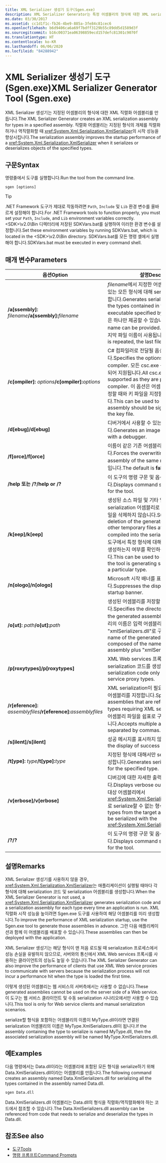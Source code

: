 ```yaml
---
title: XML Serializer 생성기 도구(Sgen.exe)
description: XML Serializer Generator는 특정 어셈블리의 형식에 대한 XML serialization 어셈블리를 만들어 XmlSerializer의 시작 성능을 향상시킵니다.
ms.date: 03/30/2017
ms.assetid: cc1d1f1c-fb26-4be9-885a-3fe84c81cec6
ms.openlocfilehash: b6d9406ca6a69f7bdff3129b55c89dd5d1589d3f
ms.sourcegitcommit: b16c00371ea06398859ecd157defc81301c9070f
ms.translationtype: HT
ms.contentlocale: ko-KR
ms.lasthandoff: 06/06/2020
ms.locfileid: "84288942"
---
```

# <a name="xml-serializer-generator-tool-sgenexe"></a><span data-ttu-id="6fa74-103">XML Serializer 생성기 도구(Sgen.exe)</span><span class="sxs-lookup"><span data-stu-id="6fa74-103">XML Serializer Generator Tool (Sgen.exe)</span></span>

<span data-ttu-id="6fa74-104">XML Serializer 생성기는 지정된 어셈블리의 형식에 대한 XML 직렬화 어셈블리를 만듭니다.</span><span class="sxs-lookup"><span data-stu-id="6fa74-104">The XML Serializer Generator creates an XML serialization assembly for types in a specified assembly.</span></span> <span data-ttu-id="6fa74-105">직렬화 어셈블리는 지정된 형식의 개체를 직렬화하거나 역직렬화할 때 <xref:System.Xml.Serialization.XmlSerializer>의 시작 성능을 향상시킵니다.</span><span class="sxs-lookup"><span data-stu-id="6fa74-105">The serialization assembly improves the startup performance of a <xref:System.Xml.Serialization.XmlSerializer> when it serializes or deserializes objects of the specified types.</span></span>
  
## <a name="syntax"></a><span data-ttu-id="6fa74-106">구문</span><span class="sxs-lookup"><span data-stu-id="6fa74-106">Syntax</span></span>

<span data-ttu-id="6fa74-107">명령줄에서 도구를 실행합니다.</span><span class="sxs-lookup"><span data-stu-id="6fa74-107">Run the tool from the command line.</span></span>
  
```console  
sgen [options]  
```
  
> [!TIP]
> <span data-ttu-id="6fa74-108">.NET Framework 도구가 제대로 작동하려면 `Path`, `Include` 및 `Lib` 환경 변수를 올바르게 설정해야 합니다.</span><span class="sxs-lookup"><span data-stu-id="6fa74-108">For .NET Framework tools to function properly, you must set your `Path`, `Include`, and `Lib` environment variables correctly.</span></span> <span data-ttu-id="6fa74-109">\<SDK>\v2.0\Bin 디렉터리에 저장된 SDKVars.bat를 실행하여 이러한 환경 변수를 설정합니다.</span><span class="sxs-lookup"><span data-stu-id="6fa74-109">Set these environment variables by running SDKVars.bat, which is located in the \<SDK>\v2.0\Bin directory.</span></span> <span data-ttu-id="6fa74-110">SDKVars.bat를 모든 명령 셸에서 실행해야 합니다.</span><span class="sxs-lookup"><span data-stu-id="6fa74-110">SDKVars.bat must be executed in every command shell.</span></span>
  
## <a name="parameters"></a><span data-ttu-id="6fa74-111">매개 변수</span><span class="sxs-lookup"><span data-stu-id="6fa74-111">Parameters</span></span>  
  
|<span data-ttu-id="6fa74-112">옵션</span><span class="sxs-lookup"><span data-stu-id="6fa74-112">Option</span></span>|<span data-ttu-id="6fa74-113">설명</span><span class="sxs-lookup"><span data-stu-id="6fa74-113">Description</span></span>|  
|------------|-----------------|  
|<span data-ttu-id="6fa74-114">**/a\[ssembly\]:** _filename_</span><span class="sxs-lookup"><span data-stu-id="6fa74-114">**/a\[ssembly\]:**_filename_</span></span>|<span data-ttu-id="6fa74-115">*filename*에서 지정한 어셈블리 또는 실행 파일에 있는 모든 형식에 대해 serialization 코드를 생성합니다.</span><span class="sxs-lookup"><span data-stu-id="6fa74-115">Generates serialization code for all the types contained in the assembly or executable specified by *filename*.</span></span> <span data-ttu-id="6fa74-116">파일 이름은 하나만 제공할 수 있습니다.</span><span class="sxs-lookup"><span data-stu-id="6fa74-116">Only one file name can be provided.</span></span> <span data-ttu-id="6fa74-117">이 인수가 반복되면 마지막 파일 이름이 사용됩니다.</span><span class="sxs-lookup"><span data-stu-id="6fa74-117">If this argument is repeated, the last file name is used.</span></span>|  
|<span data-ttu-id="6fa74-118">**/c\[ompiler\]:** _options_</span><span class="sxs-lookup"><span data-stu-id="6fa74-118">**/c\[ompiler\]:**_options_</span></span>|<span data-ttu-id="6fa74-119">C# 컴파일러로 전달될 옵션을 지정합니다.</span><span class="sxs-lookup"><span data-stu-id="6fa74-119">Specifies the options to pass to the C# compiler.</span></span> <span data-ttu-id="6fa74-120">모든 csc.exe 옵션이 컴파일러로 전달되어 지원됩니다.</span><span class="sxs-lookup"><span data-stu-id="6fa74-120">All csc.exe options are supported as they are passed to the compiler.</span></span> <span data-ttu-id="6fa74-121">이 옵션은 어셈블리에서 서명되도록 지정할 때와 키 파일을 지정할 때 사용할 수 있습니다.</span><span class="sxs-lookup"><span data-stu-id="6fa74-121">This can be used to specify that the assembly should be signed and to specify the key file.</span></span>|  
|<span data-ttu-id="6fa74-122">**/d\[ebug\]**</span><span class="sxs-lookup"><span data-stu-id="6fa74-122">**/d\[ebug\]**</span></span>|<span data-ttu-id="6fa74-123">디버거에서 사용할 수 있는 이미지를 생성합니다.</span><span class="sxs-lookup"><span data-stu-id="6fa74-123">Generates an image that can be used with a debugger.</span></span>|  
|<span data-ttu-id="6fa74-124">**/f\[orce\]**</span><span class="sxs-lookup"><span data-stu-id="6fa74-124">**/f\[orce\]**</span></span>|<span data-ttu-id="6fa74-125">이름이 같은 기존 어셈블리를 덮어쓰게 합니다.</span><span class="sxs-lookup"><span data-stu-id="6fa74-125">Forces the overwriting of an existing assembly of the same name.</span></span> <span data-ttu-id="6fa74-126">기본값은 **false**입니다.</span><span class="sxs-lookup"><span data-stu-id="6fa74-126">The default is **false**.</span></span>|  
|<span data-ttu-id="6fa74-127">**/help 또는 /?**</span><span class="sxs-lookup"><span data-stu-id="6fa74-127">**/help or /?**</span></span>|<span data-ttu-id="6fa74-128">이 도구의 명령 구문 및 옵션을 표시합니다.</span><span class="sxs-lookup"><span data-stu-id="6fa74-128">Displays command syntax and options for the tool.</span></span>|  
|<span data-ttu-id="6fa74-129">**/k\[eep\]**</span><span class="sxs-lookup"><span data-stu-id="6fa74-129">**/k\[eep\]**</span></span>|<span data-ttu-id="6fa74-130">생성된 소스 파일 및 기타 임시 파일이 serialization 어셈블리로 컴파일된 후에는 이 파일을 삭제하지 않습니다.</span><span class="sxs-lookup"><span data-stu-id="6fa74-130">Suppresses the deletion of the generated source files and other temporary files after they have been compiled into the serialization assembly.</span></span> <span data-ttu-id="6fa74-131">이 도구에서 특정 형식에 대해 serialization 코드를 생성하는지 여부를 확인하는 데 사용할 수 있습니다.</span><span class="sxs-lookup"><span data-stu-id="6fa74-131">This can be used to determine whether the tool is generating serialization code for a particular type.</span></span>|  
|<span data-ttu-id="6fa74-132">**/n\[ologo\]**</span><span class="sxs-lookup"><span data-stu-id="6fa74-132">**/n\[ologo\]**</span></span>|<span data-ttu-id="6fa74-133">Microsoft 시작 배너를 표시하지 않습니다.</span><span class="sxs-lookup"><span data-stu-id="6fa74-133">Suppresses the display of the Microsoft startup banner.</span></span>|  
|<span data-ttu-id="6fa74-134">**/o\[ut\]:** _path_</span><span class="sxs-lookup"><span data-stu-id="6fa74-134">**/o\[ut\]:**_path_</span></span>|<span data-ttu-id="6fa74-135">생성된 어셈블리를 저장할 디렉터리를 지정합니다.</span><span class="sxs-lookup"><span data-stu-id="6fa74-135">Specifies the directory in which to save the generated assembly.</span></span> <span data-ttu-id="6fa74-136">**참고:**  생성된 어셈블리의 이름은 입력 어셈블리의 이름과 "xmlSerializers.dll"로 구성됩니다.</span><span class="sxs-lookup"><span data-stu-id="6fa74-136">**Note:**  The name of the generated assembly is composed of the name of the input assembly plus "xmlSerializers.dll".</span></span>|  
|<span data-ttu-id="6fa74-137">**/p\[roxytypes\]**</span><span class="sxs-lookup"><span data-stu-id="6fa74-137">**/p\[roxytypes\]**</span></span>|<span data-ttu-id="6fa74-138">XML Web services 프록시 형식에 대해서만 serialization 코드를 생성합니다.</span><span class="sxs-lookup"><span data-stu-id="6fa74-138">Generates serialization code only for the XML Web service proxy types.</span></span>|  
|<span data-ttu-id="6fa74-139">**/r\[eference\]:** _assemblyfiles_</span><span class="sxs-lookup"><span data-stu-id="6fa74-139">**/r\[eference\]:**_assemblyfiles_</span></span>|<span data-ttu-id="6fa74-140">XML serialization이 필요한 형식에서 참조하는 어셈블리를 지정합니다.</span><span class="sxs-lookup"><span data-stu-id="6fa74-140">Specifies the assemblies that are referenced by the types requiring XML serialization.</span></span> <span data-ttu-id="6fa74-141">여러 개의 어셈블리 파일을 쉼표로 구분할 수 있도록 허용합니다.</span><span class="sxs-lookup"><span data-stu-id="6fa74-141">Accepts multiple assembly files separated by commas.</span></span>|  
|<span data-ttu-id="6fa74-142">**/s\[ilent\]**</span><span class="sxs-lookup"><span data-stu-id="6fa74-142">**/s\[ilent\]**</span></span>|<span data-ttu-id="6fa74-143">성공 메시지를 표시하지 않습니다.</span><span class="sxs-lookup"><span data-stu-id="6fa74-143">Suppresses the display of success messages.</span></span>|  
|<span data-ttu-id="6fa74-144">**/t\[ype\]:** _type_</span><span class="sxs-lookup"><span data-stu-id="6fa74-144">**/t\[ype\]:**_type_</span></span>|<span data-ttu-id="6fa74-145">지정된 형식에 대해서만 serialization 코드를 생성합니다.</span><span class="sxs-lookup"><span data-stu-id="6fa74-145">Generates serialization code only for the specified type.</span></span>|  
|<span data-ttu-id="6fa74-146">**/v\[erbose\]**</span><span class="sxs-lookup"><span data-stu-id="6fa74-146">**/v\[erbose\]**</span></span>|<span data-ttu-id="6fa74-147">디버깅에 대한 자세한 출력을 표시합니다.</span><span class="sxs-lookup"><span data-stu-id="6fa74-147">Displays verbose output for debugging.</span></span> <span data-ttu-id="6fa74-148">대상 어셈블리에서 <xref:System.Xml.Serialization.XmlSerializer>로 serialize할 수 없는 형식을 나열합니다.</span><span class="sxs-lookup"><span data-stu-id="6fa74-148">Lists types from the target assembly that cannot be serialized with the <xref:System.Xml.Serialization.XmlSerializer>.</span></span>|  
|<span data-ttu-id="6fa74-149">**/?**</span><span class="sxs-lookup"><span data-stu-id="6fa74-149">**/?**</span></span>|<span data-ttu-id="6fa74-150">이 도구의 명령 구문 및 옵션을 표시합니다.</span><span class="sxs-lookup"><span data-stu-id="6fa74-150">Displays command syntax and options for the tool.</span></span>|  
  
## <a name="remarks"></a><span data-ttu-id="6fa74-151">설명</span><span class="sxs-lookup"><span data-stu-id="6fa74-151">Remarks</span></span>  
 <span data-ttu-id="6fa74-152">XML Serializer 생성기를 사용하지 않을 경우, <xref:System.Xml.Serialization.XmlSerializer>는 애플리케이션이 실행될 때마다 각 형식에 대해 serialization 코드 및 serialization 어셈블리를 생성합니다.</span><span class="sxs-lookup"><span data-stu-id="6fa74-152">When the XML Serializer Generator is not used, a <xref:System.Xml.Serialization.XmlSerializer> generates serialization code and a serialization assembly for each type every time an application is run.</span></span> <span data-ttu-id="6fa74-153">XML 직렬화 시작 성능을 높이려면 Sgen.exe 도구를 사용하여 해당 어셈블리를 미리 생성합니다.</span><span class="sxs-lookup"><span data-stu-id="6fa74-153">To improve the performance of XML serialization startup, use the Sgen.exe tool to generate those assemblies in advance.</span></span> <span data-ttu-id="6fa74-154">그런 다음 애플리케이션과 함께 이 어셈블리를 배포할 수 있습니다.</span><span class="sxs-lookup"><span data-stu-id="6fa74-154">These assemblies can then be deployed with the application.</span></span>  
  
 <span data-ttu-id="6fa74-155">XML Serializer 생성기는 해당 형식이 맨 처음 로드될 때 serialization 프로세스에서 성능 손실을 유발하지 않으므로, 서버와의 통신에서 XML Web services 프록시를 사용하는 클라이언트의 성능도 높일 수 있습니다.</span><span class="sxs-lookup"><span data-stu-id="6fa74-155">The XML Serializer Generator can also improve the performance of clients that use XML Web service proxies to communicate with servers because the serialization process will not incur a performance hit when the type is loaded the first time.</span></span>  
  
 <span data-ttu-id="6fa74-156">이렇게 생성된 어셈블리는 웹 서비스의 서버측에서는 사용할 수 없습니다.</span><span class="sxs-lookup"><span data-stu-id="6fa74-156">These generated assemblies cannot be used on the server side of a Web service.</span></span> <span data-ttu-id="6fa74-157">이 도구는 웹 서비스 클라이언트 및 수동 serialization 시나리오에서만 사용할 수 있습니다.</span><span class="sxs-lookup"><span data-stu-id="6fa74-157">This tool is only for Web service clients and manual serialization scenarios.</span></span>  
  
 <span data-ttu-id="6fa74-158">serialize할 형식을 포함하는 어셈블리의 이름이 MyType.dll이라면 연결된 serialization 어셈블리의 이름은 MyType.XmlSerializers.dll이 됩니다.</span><span class="sxs-lookup"><span data-stu-id="6fa74-158">If the assembly containing the type to serialize is named MyType.dll, then the associated serialization assembly will be named MyType.XmlSerializers.dll.</span></span>  
  
## <a name="examples"></a><span data-ttu-id="6fa74-159">예</span><span class="sxs-lookup"><span data-stu-id="6fa74-159">Examples</span></span>  
 <span data-ttu-id="6fa74-160">다음 명령에서는 Data.dll이라는 어셈블리에 포함된 모든 형식을 serialize하기 위해 Data.XmlSerializers.dll이라는 어셈블리를 만듭니다.</span><span class="sxs-lookup"><span data-stu-id="6fa74-160">The following command creates an assembly named Data.XmlSerializers.dll for serializing all the types contained in the assembly named Data.dll.</span></span>  
  
```console  
sgen Data.dll
```  
  
 <span data-ttu-id="6fa74-161">Data.XmlSerializers.dll 어셈블리는 Data.dll의 형식을 직렬화/역직렬화해야 하는 코드에서 참조할 수 있습니다.</span><span class="sxs-lookup"><span data-stu-id="6fa74-161">The Data.XmlSerializers.dll assembly can be referenced from code that needs to serialize and deserialize the types in Data.dll.</span></span>  
  
## <a name="see-also"></a><span data-ttu-id="6fa74-162">참조</span><span class="sxs-lookup"><span data-stu-id="6fa74-162">See also</span></span>

- [<span data-ttu-id="6fa74-163">도구</span><span class="sxs-lookup"><span data-stu-id="6fa74-163">Tools</span></span>](../../framework/tools/index.md)
- [<span data-ttu-id="6fa74-164">명령 프롬프트</span><span class="sxs-lookup"><span data-stu-id="6fa74-164">Command Prompts</span></span>](../../framework/tools/developer-command-prompt-for-vs.md)
